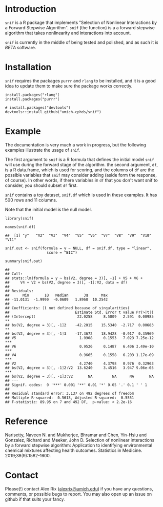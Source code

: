 Introduction
============

`snif` is a R package that implements "Selection of Nonlinear
Interactions by a Forward Stepwise Algorithm". `snif` (the function) is
a a forward stepwise algorithm that takes nonlinearity and interactions
into account.

`snif` is currently in the middle of being tested and polished, and as
such it is *BETA* software.

Installation
============

`snif` requires the packages `purrr` and `rlang` to be installed, and it
is a good idea to update them to make sure the package works correctly.

    install.packages("rlang")
    install.packages("purrr")

    # install.packages("devtools")
    devtools::install_github("umich-cphds/snif")

Example
=======

The documentation is very much a work in progress, but the following
examples illustrate the usage of `snif`.

The first argument to `snif` is a R formula that defines the initial
model `snif` will use during the forward stage of the algorithm. the
second argument, `df`, is a R data.frame, which is used for scoring, and
the columns of `df` are the possible variables that `snif` may consider
adding (aside form the response, of course). In other words, if there
variables in `df` that you don't want snif to consider, you should
subset `df` first.

`snif` contains a toy dataset, `snif.df` which is used in these
examples. It has 500 rows and 11 columns.

Note that the initial model is the null model.

    library(snif)

    names(snif.df)

    ##  [1] "y"   "V2"  "V3"  "V4"  "V5"  "V6"  "V7"  "V8"  "V9"  "V10" "V11"

    snif.out <- snif(formula = y ~ NULL, df = snif.df, type = "linear",
                       score = "BIC")

    summary(snif.out)

    ## 
    ## Call:
    ## stats::lm(formula = y ~ bs(V2, degree = 3)[, -1] + V5 + V6 + 
    ##     V4 + V2 + bs(V2, degree = 3)[, -1]:V2, data = df)
    ## 
    ## Residuals:
    ##      Min       1Q   Median       3Q      Max 
    ## -11.0131  -1.9990  -0.0609   1.8968  10.2542 
    ## 
    ## Coefficients: (1 not defined because of singularities)
    ##                              Estimate Std. Error t value Pr(>|t|)    
    ## (Intercept)                   22.0258     8.5009   2.591  0.00985 ** 
    ## bs(V2, degree = 3)[, -1]2    -42.2015    15.5340  -2.717  0.00683 ** 
    ## bs(V2, degree = 3)[, -1]3    -17.3672    18.9428  -0.917  0.35969    
    ## V5                             1.0908     0.1553   7.023 7.25e-12 ***
    ## V6                             0.9526     0.1487   6.406 3.49e-10 ***
    ## V4                             0.9665     0.1558   6.203 1.17e-09 ***
    ## V2                             4.2740     4.3798   0.976  0.32963    
    ## bs(V2, degree = 3)[, -1]2:V2  13.6240     3.4516   3.947 9.06e-05 ***
    ## bs(V2, degree = 3)[, -1]3:V2       NA         NA      NA       NA    
    ## ---
    ## Signif. codes:  0 '***' 0.001 '**' 0.01 '*' 0.05 '.' 0.1 ' ' 1
    ## 
    ## Residual standard error: 3.137 on 492 degrees of freedom
    ## Multiple R-squared:  0.5613, Adjusted R-squared:  0.5551 
    ## F-statistic: 89.95 on 7 and 492 DF,  p-value: < 2.2e-16

Reference
=========

Narisetty, Naveen N. and Mukherjee, Bhramar and Chen, Yin-Hsiu and
Gonzalez, Richard and Meeker, John D. Selection of nonlinear
interactions by a forward stepwise algorithm: Application to identifying
environmental chemical mixtures affecting health outcomes. Statistics in
Medicine. 2019;38(9):1582-1600.

Contact
=======

Please(!) contact Alex Rix (<alexrix@umich.edu>) if you have any
questions, comments, or possible bugs to report. You may also open up an
issue on github if that suits your fancy.
